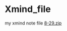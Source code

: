 # Xmind_file
my xmind note file
[8-29.zip](https://github.com/Tianxi-328/Xmind_file/files/9539557/8-29.zip)
